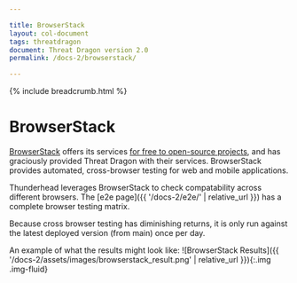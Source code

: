 ```yaml
---

title: BrowserStack
layout: col-document
tags: threatdragon
document: Threat Dragon version 2.0
permalink: /docs-2/browserstack/

---
```


{% include breadcrumb.html %}
# BrowserStack

[BrowserStack](https://www.browserstack.com/) offers its services
[for free to open-source projects](https://www.browserstack.com/open-source),
and has graciously provided Threat Dragon with their services.
BrowserStack provides automated, cross-browser testing for web and mobile applications.

Thunderhead leverages BrowserStack to check compatability across different browsers.
The [e2e page]({{ '/docs-2/e2e/' | relative_url }}) has a complete browser testing matrix.

Because cross browser testing has diminishing returns,
it is only run against the latest deployed version (from main) once per day.

An example of what the results might look like:
![BrowserStack Results]({{ '/docs-2/assets/images/browserstack_result.png' | relative_url }}){:.img .img-fluid}
